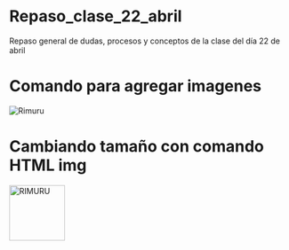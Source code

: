 # Repaso_clase_22_abril
Repaso general de dudas, procesos y conceptos de la clase del día 22 de abril  

# Comando para agregar imagenes ![]()
![Rimuru](https://static.wikia.nocookie.net/tensei-shitara-slime-datta-ken-es/images/5/54/17e4ed7a276951fca7ebd8c9527bd0b7.jpg/revision/latest?cb=20190424192858&path-prefix=es)

# Cambiando tamaño con comando HTML img
<img src="https://static.wikia.nocookie.net/tensei-shitara-slime-datta-ken-es/images/5/54/17e4ed7a276951fca7ebd8c9527bd0b7.jpg/revision/latest?cb=20190424192858&path-prefix=es" alt="RIMURU" width="100">
